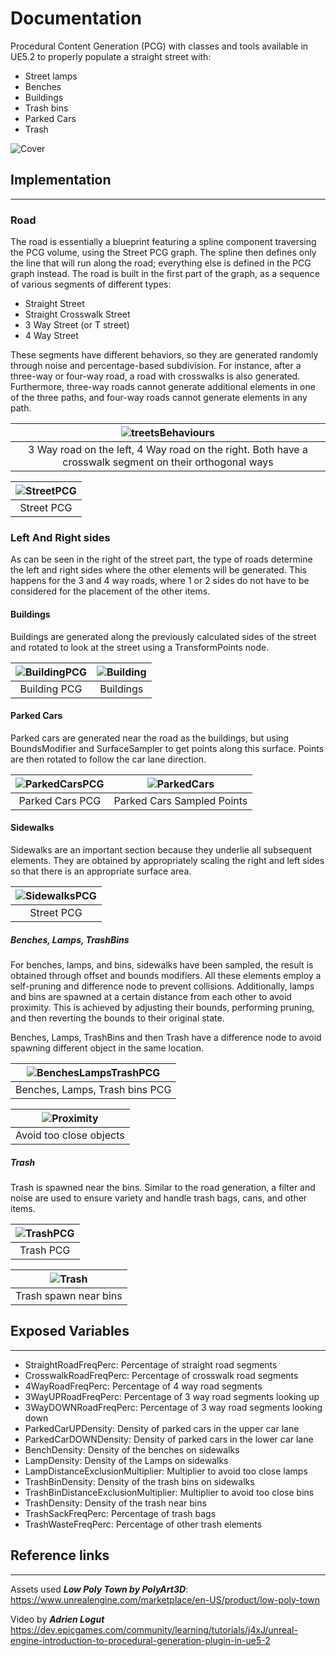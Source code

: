 # Documentation

Procedural Content Generation (PCG) with classes and tools available in UE5.2 to properly populate a straight street with:

- Street lamps
- Benches
- Buildings
- Trash bins
- Parked Cars
- Trash

![Cover](https://raw.githubusercontent.com/francescob97/ProceduralGenerationEx3_Git/main/Documentation/Images/Cover.png)   

## Implementation
---
### Road

The road is essentially a blueprint featuring a spline component traversing the PCG volume, using the Street PCG graph.
The spline then defines only the line that will run along the road; everything else is defined in the PCG graph instead.
The road is built in the first part of the graph, as a sequence of various segments of different types:

- Straight Street
- Straight Crosswalk Street
- 3 Way Street (or T street)
- 4 Way Street

These segments have different behaviors, so they are generated randomly through noise and percentage-based subdivision. 
For instance, after a three-way or four-way road, a road with crosswalks is also generated. 
Furthermore, three-way roads cannot generate additional elements in one of the three paths, and four-way roads cannot generate elements in any path.

| ![treetsBehaviours](https://raw.githubusercontent.com/francescob97/ProceduralGenerationEx3_Git/main/Documentation/Images/1_StreetsBehaviours.png)   |
|:-----------------------------------------------------------------------------------------------------------------:|
|      3 Way road on the left, 4 Way road on the right. Both have a crosswalk segment on their orthogonal ways      |


| ![StreetPCG](https://raw.githubusercontent.com/francescob97/ProceduralGenerationEx3_Git/main/Documentation/Images/2_StreetPCG.png)    |
|:--------------------------------------------------------------------------------------------------:|
|                                             Street PCG                                             |

### Left And Right sides

As can be seen in the right of the street part, the type of roads determine the left and right sides where the other elements 
will be generated. This happens for the 3 and 4 way roads, where 1 or 2 sides do not have to be considered for the placement of the other items.

#### Buildings

Buildings are generated along the previously calculated sides of the street and rotated to look at the street using a TransformPoints node.


| ![BuildingPCG](https://raw.githubusercontent.com/francescob97/ProceduralGenerationEx3_Git/main/Documentation/Images/3_BuildingPCG.png)   | ![Building](https://raw.githubusercontent.com/francescob97/ProceduralGenerationEx3_Git/main/Documentation/Images/4_Building.png)    |
|:------------------------------------------------------------------------------------------------------:|:------------------------------------------------------------------------------------------------:|
|                                              Building PCG                                              |                                            Buildings                                             |

#### Parked Cars

Parked cars are generated near the road as the buildings, but using BoundsModifier and SurfaceSampler to get points along 
this surface. Points are then rotated to follow the car lane direction.

 
| ![ParkedCarsPCG](https://raw.githubusercontent.com/francescob97/ProceduralGenerationEx3_Git/main/Documentation/Images/5_ParkedCarsPCG.png)    | ![ParkedCars](https://raw.githubusercontent.com/francescob97/ProceduralGenerationEx3_Git/main/Documentation/Images/6_ParkedCars.png)   |
|:----------------------------------------------------------------------------------------------------------:|:--------------------------------------------------------------------------------------------------:|
|                                              Parked Cars PCG                                               |                                     Parked Cars Sampled Points                                     |

#### Sidewalks

Sidewalks are an important section because they underlie all subsequent elements. They are obtained by appropriately scaling 
the right and left sides so that there is an appropriate surface area.

| ![SidewalksPCG](https://raw.githubusercontent.com/francescob97/ProceduralGenerationEx3_Git/main/Documentation/Images/7_SidewalksPCG.png)    |
|:--------------------------------------------------------------------------------------------------------:|
|                                                Street PCG                                                |


##### Benches, Lamps, TrashBins

For benches, lamps, and bins, sidewalks have been sampled, the result is obtained through offset and bounds modifiers.
All these elements employ a self-pruning and difference node to prevent collisions. Additionally, lamps and bins are spawned
at a certain distance from each other to avoid proximity. This is achieved by adjusting their bounds, performing pruning, and then reverting the bounds to their original state.

Benches, Lamps, TrashBins and then Trash have a difference node to avoid spawning different object in the same location.


| ![BenchesLampsTrashPCG](https://raw.githubusercontent.com/francescob97/ProceduralGenerationEx3_Git/main/Documentation/Images/8_BenchesLampsTrashPCG.png)   |
|:------------------------------------------------------------------------------------------------------------------------:|
|                                              Benches, Lamps, Trash bins PCG                                              |


| ![Proximity](https://raw.githubusercontent.com/francescob97/ProceduralGenerationEx3_Git/main/Documentation/Images/9_Proximity.png)   |
|:--------------------------------------------------------------------------------------------------:|
|                                      Avoid too close objects                                       |

##### Trash

Trash  is spawned near the bins. Similar to the road generation, a filter and noise are used to ensure variety and handle trash bags, cans, and other items.
     
| ![TrashPCG](https://raw.githubusercontent.com/francescob97/ProceduralGenerationEx3_Git/main/Documentation/Images/10_TrashPCG.png)   |
|:-------------------------------------------------------------------------------------------------:|
|                                             Trash PCG                                             |

| ![Trash](https://raw.githubusercontent.com/francescob97/ProceduralGenerationEx3_Git/main/Documentation/Images/11_Trash.png)   |
|:-------------------------------------------------------------------------------------------:|
|                                    Trash spawn near bins                                    |

## Exposed Variables
---
- StraightRoadFreqPerc: Percentage of straight road segments
- CrosswalkRoadFreqPerc: Percentage of crosswalk road segments
- 4WayRoadFreqPerc: Percentage of 4 way road segments
- 3WayUPRoadFreqPerc: Percentage of 3 way road segments looking up
- 3WayDOWNRoadFreqPerc: Percentage of 3 way road segments looking down
- ParkedCarUPDensity: Density of parked cars in the upper car lane
- ParkedCarDOWNDensity: Density of parked cars in the lower car lane
- BenchDensity: Density of the benches on sidewalks
- LampDensity: Density of the Lamps on sidewalks
- LampDistanceExclusionMultiplier: Multiplier to avoid too close lamps
- TrashBinDensity: Density of the trash bins on sidewalks
- TrashBinDistanceExclusionMultiplier: Multiplier to avoid too close bins
- TrashDensity: Density of the trash near bins
- TrashSackFreqPerc: Percentage of trash bags
- TrashWasteFreqPerc: Percentage of other trash elements

## Reference links
---
Assets used **_Low Poly Town by PolyArt3D_**:  
https://www.unrealengine.com/marketplace/en-US/product/low-poly-town

Video by **_Adrien Logut_**  
https://dev.epicgames.com/community/learning/tutorials/j4xJ/unreal-engine-introduction-to-procedural-generation-plugin-in-ue5-2
